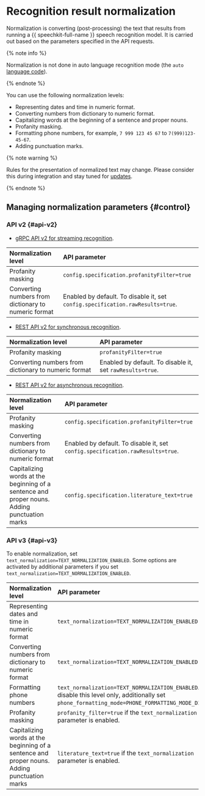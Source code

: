 # Recognition result normalization

Normalization is converting (post-processing) the text that results from running a {{ speechkit-full-name }} speech recognition model. It is carried out based on the parameters specified in the API requests.

{% note info %}

Normalization is not done in auto language recognition mode (the `auto` [language code](models.md#languages)).

{% endnote %}

You can use the following normalization levels:

* Representing dates and time in numeric format.
* Converting numbers from dictionary to numeric format.
* Capitalizing words at the beginning of a sentence and proper nouns.
* Profanity masking.
* Formatting phone numbers, for example, `7 999 123 45 67` to `7(999)123-45-67`.
* Adding punctuation marks.


{% note warning %}

Rules for the presentation of normalized text may change. Please consider this during integration and stay tuned for [updates](../release-notes-stt.md).

{% endnote %}


## Managing normalization parameters {#control}


### API v2 {#api-v2}

* [gRPC API v2 for streaming recognition](api/streaming-api.md).

| Normalization level | API parameter |
| :----- | :------|
| Profanity masking | `config.specification.profanityFilter=true` |
| Converting numbers from dictionary to numeric format | Enabled by default. To disable it, set `config.specification.rawResults=true`. |

* [REST API v2 for synchronous recognition](api/request-api.md).

| Normalization level | API parameter |
| :----- | :------|
| Profanity masking | `profanityFilter=true` |
| Converting numbers from dictionary to numeric format | Enabled by default. To disable it, set `rawResults=true`. |

* [REST API v2 for asynchronous recognition](api/transcribation-api.md).

| Normalization level | API parameter |
| :----- | :------|
| Profanity masking | `config.specification.profanityFilter=true` |
| Converting numbers from dictionary to numeric format | Enabled by default. To disable it, set `config.specification.rawResults=true`. |
| Capitalizing words at the beginning of a sentence and proper nouns. Adding punctuation marks | `config.specification.literature_text=true` |


### API v3 {#api-v3}

To enable normalization, set `text_normalization=TEXT_NORMALIZATION_ENABLED`. Some options are activated by additional parameters if you set `text_normalization=TEXT_NORMALIZATION_ENABLED`.

| Normalization level | API parameter |
| :----- | :------|
| Representing dates and time in numeric format | `text_normalization=TEXT_NORMALIZATION_ENABLED` |
| Converting numbers from dictionary to numeric format | `text_normalization=TEXT_NORMALIZATION_ENABLED` |
| Formatting phone numbers | `text_normalization=TEXT_NORMALIZATION_ENABLED`. To disable this level only, additionally set `phone_formatting_mode=PHONE_FORMATTING_MODE_DISABLED`. |
| Profanity masking | `profanity_filter=true` if the `text_normalization` parameter is enabled. |
| Capitalizing words at the beginning of a sentence and proper nouns. Adding punctuation marks | `literature_text=true` if the `text_normalization` parameter is enabled. |
